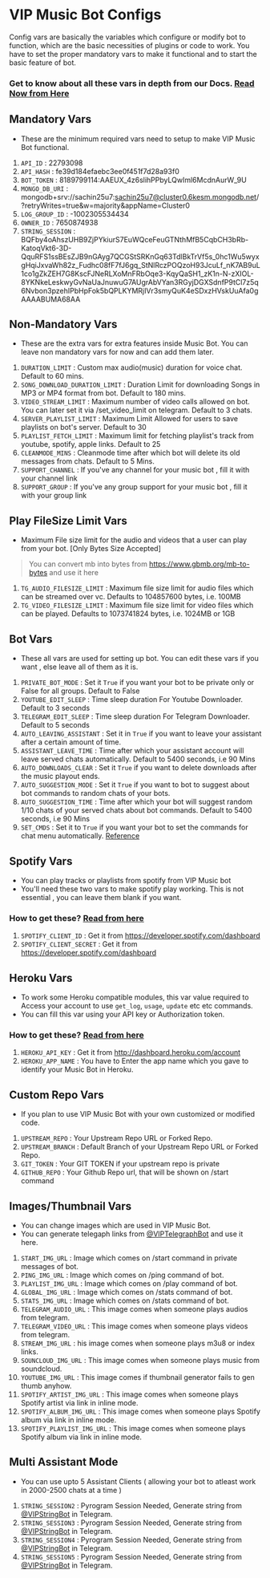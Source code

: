 # VIP Music Bot Configs

Config vars are basically the variables which configure or modify bot to function, which are the basic necessities of plugins or code to work. You have to set the proper mandatory vars to make it functional and to start the basic feature of bot.

### Get to know about all these vars in depth from our Docs. [Read Now from Here](https://notreallyshikhar.gitbook.io/yukkimusicbot/config-vars/available-vars)

## Mandatory Vars

- These are the minimum required vars need to setup to make VIP Music Bot functional.

1. `API_ID` : 22793098
2. `API_HASH`  : fe39d184efaebc3ee0f451f7d28a93f0
3. `BOT_TOKEN` : 8189799114:AAEUX_4z6slihPPbyLQwIml6McdnAurW_9U
4. `MONGO_DB_URI` : mongodb+srv://sachin25u7:sachin25u7@cluster0.6kesm.mongodb.net/?retryWrites=true&w=majority&appName=Cluster0
5. `LOG_GROUP_ID` : -1002305534434
6. `OWNER_ID` : 7650874938
7. `STRING_SESSION` : BQFby4oAhszUHB9ZjPYkiurS7EuWQceFeuGTNthMfB5CqbCH3bRb-KatoqVkt6-3D-QquRFS1ssBEsZJB9nGAyg7QCGStSRKnGq63TdlBkTrVf5s_0hc1Wu5wyxgHqiJxvaWh82z_Fudhc08fF7fJ6gq_StNlRczPOQzoH93JcuLf_nK7AB9uL1co1gZkZEH7G8KscFJNeRLXoMnFRbOqe3-KqyQaSH1_zK1n-N-zXIOL-8YKNkeLeskwyGvNaUaJnuwuG7AUgrAbVYan3RGyjDGXSdnfP9tCl7z5q6Nvbon3pzehIPbHpFok5bQPLKYMRjIVr3smyQuK4eSDxzHVskUuAfa0gAAAABUMA68AA

## Non-Mandatory Vars

- These are the extra vars for extra features inside Music Bot. You can leave non mandatory vars for now and can add them later.

1. `DURATION_LIMIT` : Custom max audio(music) duration for voice chat. Default to 60 mins.
2. `SONG_DOWNLOAD_DURATION_LIMIT`  : Duration Limit for downloading Songs in MP3 or MP4 format from bot. Default to 180 mins.
3. `VIDEO_STREAM_LIMIT` : Maximum number of video calls allowed on bot. You can later set it via /set_video_limit on telegram. Default to 3 chats.
4. `SERVER_PLAYLIST_LIMIT` : Maximum Limit Allowed for users to save playlists on bot's server. Default to 30
5. `PLAYLIST_FETCH_LIMIT` :  Maximum limit for fetching playlist's track from youtube, spotify, apple links. Default to 25
6. `CLEANMODE_MINS` : Cleanmode time after which bot will delete its old messages from chats. Default to 5 Mins.
7. `SUPPORT_CHANNEL` : If you've any channel for your music bot , fill it with your channel link
8. `SUPPORT_GROUP` : If you've any group support for your music bot , fill it with your group link

## Play FileSize Limit Vars

- Maximum File size limit for the audio and videos that a user can play from your bot. [Only Bytes Size Accepted]
> You can convert mb into bytes from https://www.gbmb.org/mb-to-bytes and use it here 

1. `TG_AUDIO_FILESIZE_LIMIT` : Maximum file size limit for audio files which can be streamed over vc. Defaults to 104857600 bytes, i.e. 100MB
2. `TG_VIDEO_FILESIZE_LIMIT` : Maximum file size limit for video files which can be played. Defaults to 1073741824 bytes, i.e. 1024MB or 1GB


## Bot Vars

- These all vars are used for setting up bot. You can edit these vars if you want , else leave all of them as it is.

1. `PRIVATE_BOT_MODE` : Set it `True` if you want your bot to be private only or False for all groups. Default to False
2. `YOUTUBE_EDIT_SLEEP` : Time sleep duration For Youtube Downloader. Default to 3 seconds
3. `TELEGRAM_EDIT_SLEEP` : Time sleep duration For Telegram Downloader. Default to 5 seconds
4. `AUTO_LEAVING_ASSISTANT` : Set it in `True` if you want to leave your assistant after a certain amount of time.
5. `ASSISTANT_LEAVE_TIME` : Time after which your assistant account will leave served chats automatically. Default to 5400 seconds, i.e 90 Mins
6. `AUTO_DOWNLOADS_CLEAR` : Set it `True` if you want to delete downloads after the music playout ends. 
7. `AUTO_SUGGESTION_MODE` : Set it `True` if you want to bot to suggest about bot commands to random chats of your bots. 
9. `AUTO_SUGGESTION_TIME` : Time after which your bot will suggest random 1/10 chats of your served chats about bot commands. Default to 5400 seconds, i.e 90 Mins
10. `SET_CMDS` : Set it to `True` if you want your bot to set the commands for chat menu automatically. [Reference](https://i.postimg.cc/Bbg3LQTG/image.png)

## Spotify Vars

- You can play tracks or playlists from spotify from VIP Music bot
- You'll need these two vars to make spotify play working. This is not essential , you can leave them blank if you want.

### How to get these? [Read from here](https://notreallyshikhar.gitbook.io/yukkimusicbot/deployment/spotify)


1. `SPOTIFY_CLIENT_ID` : Get it from https://developer.spotify.com/dashboard 
2. `SPOTIFY_CLIENT_SECRET` : Get it from https://developer.spotify.com/dashboard 

## Heroku Vars

- To work some Heroku compatible modules, this var value required to Access your account to use `get_log`, `usage`, `update` etc etc commands.
- You can fill this var using your API key or Authorization token.

### How to get these? [Read from here](https://notreallyshikhar.gitbook.io/yukkimusicbot/config-vars/heroku-vars)

1. `HEROKU_API_KEY` : Get it from http://dashboard.heroku.com/account 
2. `HEROKU_APP_NAME` : You have to Enter the app name which you gave to identify your Music Bot in Heroku.


## Custom Repo Vars

- If you plan to use VIP Music Bot with your own customized or modified code.

1. `UPSTREAM_REPO` : Your Upstream Repo URL or Forked Repo.
2. `UPSTREAM_BRANCH` : Default Branch of your Upstream Repo URL or Forked Repo. 
3. `GIT_TOKEN` : Your GIT TOKEN if your upstream repo is private
4. `GITHUB_REPO` : Your Github Repo url, that will be shown on /start command



## Images/Thumbnail Vars

- You can change images which are used in VIP Music Bot.
- You can generate telegaph links from [@VIPTelegraphBot](http://t.me/VIPTelegraphBot) and use it here.

1. `START_IMG_URL` : Image which comes on /start command in private messages of bot.
2. `PING_IMG_URL` : Image which comes on /ping command of bot.
3. `PLAYLIST_IMG_URL` : Image which comes on /play command of bot. 
4. `GLOBAL_IMG_URL` : Image which comes on /stats command of bot. 
5. `STATS_IMG_URL` : Image which comes on /stats command of bot. 
6. `TELEGRAM_AUDIO_URL` : This image comes when someone plays audios from telegram. 
7. `TELEGRAM_VIDEO_URL` : This image comes when someone plays videos from telegram. 
8. `STREAM_IMG_URL` : his image comes when someone plays m3u8 or index links.
9. `SOUNCLOUD_IMG_URL` : This image comes when someone plays music from soundcloud. 
10. `YOUTUBE_IMG_URL` : This image comes if thumbnail generator fails to gen thumb anyhow.
11. `SPOTIFY_ARTIST_IMG_URL` : This image comes when someone plays Spotify artist via link in inline mode. 
12. `SPOTIFY_ALBUM_IMG_URL` : This image comes when someone plays Spotify album via link in inline mode. 
13. `SPOTIFY_PLAYLIST_IMG_URL` : This image comes when someone plays Spotify album via link in inline mode. 

## Multi Assistant Mode

- You can use upto 5 Assistant Clients ( allowing your bot to atleast work in 2000-2500 chats at a time )

1. `STRING_SESSION2` : Pyrogram Session Needed, Generate string from [@VIPStringBot](http://t.me/VIPStringBot) in Telegram.
2. `STRING_SESSION3` : Pyrogram Session Needed, Generate string from [@VIPStringBot](http://t.me/VIPStringBot) in Telegram.
3. `STRING_SESSION4` : Pyrogram Session Needed, Generate string from [@VIPStringBot](http://t.me/VIPStringBot) in Telegram.
4. `STRING_SESSION5` : Pyrogram Session Needed, Generate string from [@VIPStringBot](http://t.me/VIPStringBot) in Telegram.
